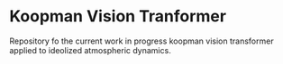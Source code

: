 # Koopman Vision Tranformer

Repository fo the current work in progress koopman vision transformer applied to ideolized atmospheric dynamics.